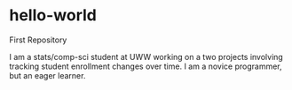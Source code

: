 # hello-world
First Repository

I am a stats/comp-sci student at UWW working on a two projects involving tracking student enrollment changes over time. I am a novice programmer, but an eager learner.
